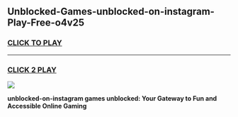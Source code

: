 
## Unblocked-Games-unblocked-on-instagram-Play-Free-o4v25
<h3>
<a href="https://premium76.site?title=unblocked-on-instagram&ref=10A">CLICK TO PLAY</a></h3>
<hr>

<h3>
<a href="https://premium76.site?title=unblocked-on-instagram&ref=10A">CLICK 2 PLAY</a>
  
</h3>

<a href="https://premium76.site?title=unblocked-on-instagram&ref=10A"><img src="https://clearcache.store/games.png"></a>


**unblocked-on-instagram games unblocked: Your Gateway to Fun and Accessible Online Gaming**
